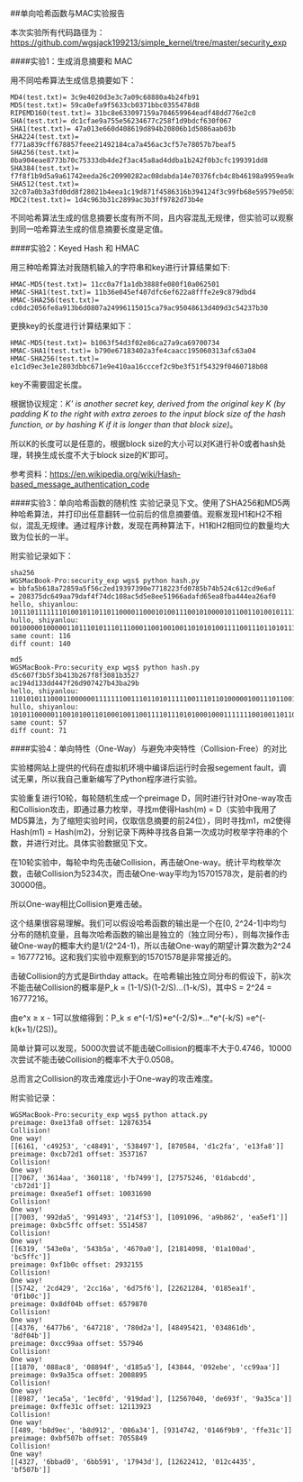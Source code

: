 ##单向哈希函数与MAC实验报告

本次实验所有代码路径为：<https://github.com/wgsjack199213/simple_kernel/tree/master/security_exp>

####实验1：生成消息摘要和 MAC

用不同哈希算法生成信息摘要如下：

	MD4(test.txt)= 3c9e4020d3e3c7a09c68880a4b24fb91
	MD5(test.txt)= 59ca0efa9f5633cb0371bbc0355478d8
	RIPEMD160(test.txt)= 31bc8e633097159a704659964eadf48dd776e2c0
	SHA(test.txt)= dc1cfae9a755e56234677c258f1d9bdcf630f067
	SHA1(test.txt)= 47a013e660d408619d894b20806b1d5086aab03b
	SHA224(test.txt)= f771a839cff678857feee21492184ca7a456ac3cf57e78057b7beaf5
	SHA256(test.txt)= 0ba904eae8773b70c75333db4de2f3ac45a8ad4ddba1b242f0b3cfc199391dd8
	SHA384(test.txt)= f7f8f1b9d5a9a61742eeda26c20990282ac08dabda14e70376fcb4c8b46198a9959ea9d7d194b38520eed5397ffe6d8e
	SHA512(test.txt)= 32c07a0b3a3fd0dd8f28021b4eea1c19d871f4586316b394124f3c99fb68e59579e05039c3bd9aab9841214f1c132f7666eb8800f14be8b9b091a7dba32bfe6f
	MDC2(test.txt)= 1d4c963b31c2899ac3b3ff9782d73b4e

不同哈希算法生成的信息摘要长度有所不同，且内容混乱无规律，但实验可以观察到同一哈希算法生成的信息摘要长度是定值。

####实验2：Keyed Hash 和 HMAC

用三种哈希算法对我随机输入的字符串和key进行计算结果如下:

	HMAC-MD5(test.txt)= 11cc0a7f1a1db3888fe080f10a062501
	HMAC-SHA1(test.txt)= 11b36e045ef407dfc6ef622a8fffe2e9c879dbd4
	HMAC-SHA256(test.txt)= cd0dc2056fe8a913b6d0807a24996115015ca79ac95048613d409d3c54237b30
	
更换key的长度进行计算结果如下：

	HMAC-MD5(test.txt)= b1063f54d3f02e86ca27a9ca69700734
	HMAC-SHA1(test.txt)= b790e67183402a3fe4caacc195060313afc63a04
	HMAC-SHA256(test.txt)= e1c1d9ec3e1e2803dbbc671e9e410aa16cccef2c9be3f51f54329f0460718b08


key不需要固定长度。

根据协议规定：*K' is another secret key, derived from the original key K (by padding K to the right with extra zeroes to the input block size of the hash function, or by hashing K if it is longer than that block size)*。

所以K的长度可以是任意的，根据block size的大小可以对K进行补0或者hash处理，转换生成长度不大于block size的K’即可。

参考资料：<https://en.wikipedia.org/wiki/Hash-based_message_authentication_code>

####实验3：单向哈希函数的随机性
实验记录见下文。使用了SHA256和MD5两种哈希算法，并打印出任意翻转一位前后的信息摘要值。观察发现H1和H2不相似，混乱无规律。通过程序计数，发现在两种算法下，H1和H2相同位的数量均大致为位长的一半。

附实验记录如下：

	sha256
	WGSMacBook-Pro:security_exp wgs$ python hash.py
	= bbfa5b618a72859a5f56c2ed19397390e7718223fd0785b74b524c612cd9e6af
	= 208375dc649aa79daf4f74dc108ac5d5e8ee51966adafd65ea8fba444ea26af0
	hello, shiyanlou:
	1011101111111010010110110110000110001010011100101000010110011010010111110101011011000010111011010001100100111001011100111001000011100111011100011000001000100011111111010000011110000101101101110100101101010010010011000110000100101100110110011110011010101111
	hullo, shiyanlou:
	0010000010000011011101011101110001100100100110101010011110011101101011110100111101110100110111000001000010001010110001011101010111101000111011100101000110010110011010101101101011111101011001011110101010001111101110100100010001001110101000100110101011110000
	same count: 116
	diff count: 140
	
	md5
	WGSMacBook-Pro:security_exp wgs$ python hash.py
	d5c607f3b5f3b413b267f8f3081b3527
	ac194d133dd447f26d907427b43ba29b
	hello, shiyanlou:
	11010101110001100000011111110011101101011111001110110100000100111011001001100111111110001111001100001000000110110011010100100111
	hullo, shiyanlou:
	10101100000110010100110100010011001111011101010001000111111100100110110110010000011101000010011110110100001110111010001010011011
	same count: 57
	diff count: 71
	
####实验4：单向特性（One-Way）与避免冲突特性（Collision-Free）的对比

实验楼网站上提供的代码在虚拟机环境中编译后运行时会报segement fault，调试无果，所以我自己重新编写了Python程序进行实验。

实验重复进行10轮，每轮随机生成一个preimage D，同时进行针对One-way攻击和Collision攻击，即通过暴力枚举，寻找m使得Hash(m) = D（实验中我用了MD5算法，为了缩短实验时间，仅取信息摘要的前24位），同时寻找m1，m2使得Hash(m1) = Hash(m2)，分别记录下两种寻找各自第一次成功时枚举字符串的个数，并进行对比。具体实验数据见下文。

在10轮实验中，每轮中均先击破Collision，再击破One-way。统计平均枚举次数，击破Collision为5234次，而击破One-way平均为15701578次，是前者的约30000倍。

所以One-way相比Collision更难击破。

这个结果很容易理解。我们可以假设哈希函数的输出是一个在[0, 2^24-1]中均匀分布的随机变量，且每次哈希函数的输出是独立的（独立同分布），则每次操作击破One-way的概率大约是1/(2^24-1)，所以击破One-way的期望计算次数为2^24 = 16777216。这和我们实验中观察到的15701578是非常接近的。

击破Collision的方式是Birthday attack。在哈希输出独立同分布的假设下，前k次不能击破Collision的概率是P_k = (1-1/S)(1-2/S)...(1-k/S)，其中S = 2^24 = 16777216。

由e^x ≥ x - 1可以放缩得到：P_k ≤ e^(-1/S)\*e^(-2/S)\*...\*e^(-k/S)
=e^(-k(k+1)/(2S))。

简单计算可以发现，5000次尝试不能击破Collision的概率不大于0.4746，10000次尝试不能击破Collision的概率不大于0.0508。

总而言之Collision的攻击难度远小于One-way的攻击难度。

附实验记录：

	WGSMacBook-Pro:security_exp wgs$ python attack.py
	preimage: 0xe13fa8 offset: 12876354
	Collision!
	One way!
	[[6161, 'c49253', 'c48491', '538497'], [870584, 'd1c2fa', 'e13fa8']]
	preimage: 0xcb72d1 offset: 3537167
	Collision!
	One way!
	[[7067, '3614aa', '360118', 'fb7499'], [27575246, '01dabcdd', 'cb72d1']]
	preimage: 0xea5ef1 offset: 10031690
	Collision!
	One way!
	[[7003, '992da5', '991493', '214f53'], [1091096, 'a9b862', 'ea5ef1']]
	preimage: 0xbc5ffc offset: 5514587
	Collision!
	One way!
	[[6319, '543e0a', '543b5a', '4670a0'], [21814098, '01a100ad', 'bc5ffc']]
	preimage: 0xf1b0c offset: 2932155
	Collision!
	One way!
	[[5742, '2cd429', '2cc16a', '6d75f6'], [22621284, '0185ea1f', '0f1b0c']]
	preimage: 0x8df04b offset: 6579870
	Collision!
	One way!
	[[4376, '6477b6', '647218', '780d2a'], [48495421, '034861db', '8df04b']]
	preimage: 0xcc99aa offset: 557946
	Collision!
	One way!
	[[1870, '088ac8', '08894f', 'd185a5'], [43844, '092ebe', 'cc99aa']]
	preimage: 0x9a35ca offset: 2008895
	Collision!
	One way!
	[[8987, '1eca5a', '1ec0fd', '919dad'], [12567040, 'de693f', '9a35ca']]
	preimage: 0xffe31c offset: 12113923
	Collision!
	One way!
	[[489, 'b8d9ec', 'b8d912', '086a34'], [9314742, '0146f9b9', 'ffe31c']]
	preimage: 0xbf507b offset: 7055849
	Collision!
	One way!
	[[4327, '6bbad0', '6bb591', '17943d'], [12622412, '012c4435', 'bf507b']]